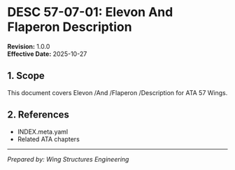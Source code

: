 # DESC 57-07-01: Elevon And Flaperon Description

**Revision:** 1.0.0  
**Effective Date:** 2025-10-27

## 1. Scope
This document covers Elevon /And /Flaperon /Description for ATA 57 Wings.

## 2. References
- INDEX.meta.yaml
- Related ATA chapters

---
*Prepared by: Wing Structures Engineering*
